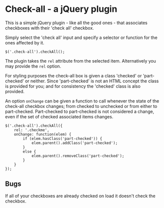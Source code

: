 # Check-all - a jQuery plugin

This is a simple jQuery plugin - like all the good ones - that associates
checkboxes with their 'check all' checkbox.

Simply select the 'check all' input and specify a selector or function for the
ones affected by it.

    $('.check-all').checkAll();

The plugin takes the `rel` attribute from the selected item. Alternatively you
may provide the `rel` option.

For styling purposes the check-all box is given a class 'checked' or
'part-checked' or neither. Since 'part-checked' is not an HTML concept the
class is provided for you; and for consistency the 'checked' class is also
provided.

An option `onChange` can be given a function to call whenever the state of the
check-all checkbox changes; from checked to unchecked or from either to
part-checked. Part-checked to part-checked is not considered a change, even if
the set of checked associated items changes.

    $('.check-all').checkAll({
		rel: '.checkme',
		onChange: function(elem) {
			if (elem.hasClass('part-checked')) {
				elem.parent().addClass('part-checked');
			}
			else {
				elem.parent().removeClass('part-checked');
			}
		}
	});

## Bugs

If all of your checkboxes are already checked on load it doesn't check the
checkbox.
